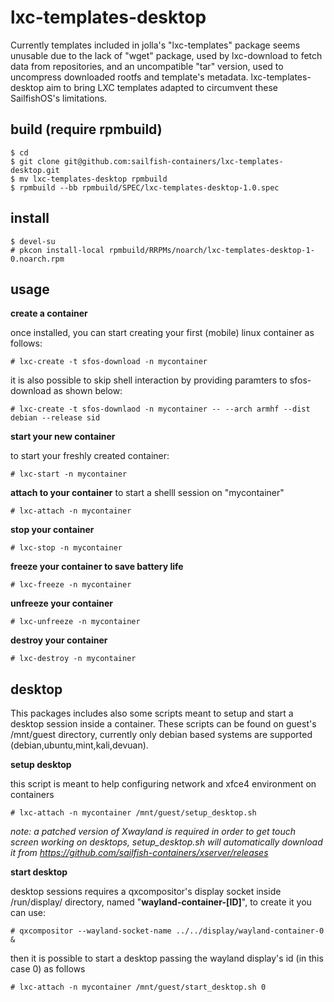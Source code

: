 # lxc-templates-desktop

Currently templates included in jolla's "lxc-templates" package seems unusable due to the lack of "wget" package, used by lxc-download to fetch data from repositories, and an uncompatible "tar" version, used to uncompress downloaded rootfs and template's metadata.
lxc-templates-desktop aim to bring LXC templates adapted to circumvent these SailfishOS's limitations.

## build (require rpmbuild)
```
$ cd
$ git clone git@github.com:sailfish-containers/lxc-templates-desktop.git
$ mv lxc-templates-desktop rpmbuild
$ rpmbuild --bb rpmbuild/SPEC/lxc-templates-desktop-1.0.spec
```

## install 
```
$ devel-su
# pkcon install-local rpmbuild/RRPMs/noarch/lxc-templates-desktop-1-0.noarch.rpm

```

## usage

**create a container**

once installed, you can start creating your first (mobile) linux container as follows:

```
# lxc-create -t sfos-download -n mycontainer
```
it is also possible to skip shell interaction by providing paramters to sfos-download as shown below:
```
# lxc-create -t sfos-downlaod -n mycontainer -- --arch armhf --dist debian --release sid
```

**start your new container**

to start your freshly created container:
```
# lxc-start -n mycontainer
```

**attach to your container**
to start a shelll session on "mycontainer"

```
# lxc-attach -n mycontainer
```

**stop your container**

```
# lxc-stop -n mycontainer
```

**freeze your container to save battery life**

```
# lxc-freeze -n mycontainer
```

**unfreeze your container**

```
# lxc-unfreeze -n mycontainer
```

**destroy your container**

```
# lxc-destroy -n mycontainer
```

## desktop

This packages includes also some scripts meant to setup and start a desktop session inside a container.
These scripts can be found on guest's /mnt/guest directory, currently only debian based systems are supported (debian,ubuntu,mint,kali,devuan).

**setup desktop**

this script is meant to help configuring network and xfce4 environment on containers
```
# lxc-attach -n mycontainer /mnt/guest/setup_desktop.sh
```
*note: a patched version of Xwayland is required in order to get touch screen working on desktops, setup_desktop.sh will automatically download it from https://github.com/sailfish-containers/xserver/releases*


**start desktop**

desktop sessions requires a qxcompositor's display socket inside /run/display/ directory, named "**wayland-container-[ID]**", to create it you can use:
```
# qxcompositor --wayland-socket-name ../../display/wayland-container-0 &
```

then it is possible to start a desktop passing the wayland display's id (in this case 0) as follows
```
# lxc-attach -n mycontainer /mnt/guest/start_desktop.sh 0
```